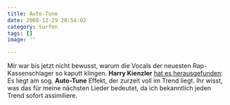```yaml
---
title: Auto-Tune
date: 2008-12-29 20:54:02
category: Surfen
tags: []
image: ''

---
```


Mir war bis jetzt nicht bewusst, warum die Vocals der neuesten Rap-Kassenschlager so kaputt klingen. **Harry Kienzler** [hat es herausgefunden](http://harrykienzler.wordpress.com/2008/12/29/nur-idioten-singen-noch-selbst/): Es liegt am sog. **Auto-Tune** Effekt, der zurzeit voll im Trend liegt. Ihr wisst, was das für meine nächsten Lieder bedeutet, da ich bekanntlich jeden Trend sofort assimiliere.
